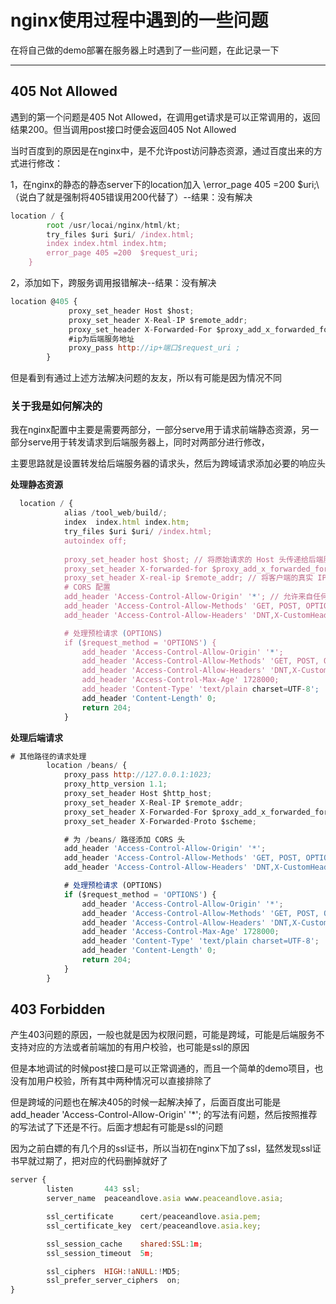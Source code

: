 # nginx使用过程中遇到的一些问题

在将自己做的demo部署在服务器上时遇到了一些问题，在此记录一下

------

## 405 Not Allowed

遇到的第一个问题是405 Not Allowed，在调用get请求是可以正常调用的，返回结果200。但当调用post接口时便会返回405 Not Allowed

当时百度到的原因是在nginx中，是不允许post访问静态资源，通过百度出来的方式进行修改：

1，在nginx的静态的静态server下的location加入 \error_page 405 =200 $uri;\（说白了就是强制将405错误用200代替了）--结果：没有解决

```javascript
location / {
        root /usr/locai/nginx/html/kt;
        try_files $uri $uri/ /index.html;
        index index.html index.htm;
        error_page 405 =200  $request_uri;
    }
```

2，添加如下，跨服务调用报错解决--结果：没有解决

```javascript
location @405 {
             proxy_set_header Host $host;
             proxy_set_header X-Real-IP $remote_addr;
             proxy_set_header X-Forwarded-For $proxy_add_x_forwarded_for;
             #ip为后端服务地址
             proxy_pass http://ip+端口$request_uri ;
        }
```

但是看到有通过上述方法解决问题的友友，所以有可能是因为情况不同

### 关于我是如何解决的

我在nginx配置中主要是需要两部分，一部分serve用于请求前端静态资源，另一部分serve用于转发请求到后端服务器上，同时对两部分进行修改，

主要思路就是设置转发给后端服务器的请求头，然后为跨域请求添加必要的响应头

**处理静态资源**

```javascript
  location / {
            alias /tool_web/build/;
            index  index.html index.htm;
            try_files $uri $uri/ /index.html;
            autoindex off;
            
            proxy_set_header host $host; // 将原始请求的 Host 头传递给后端服务器。
            proxy_set_header X-forwarded-for $proxy_add_x_forwarded_for; // 添加客户端的真实 IP 地址到 X-Forwarded-For 头中。
            proxy_set_header X-real-ip $remote_addr; // 将客户端的真实 IP 地址设置为 X-Real-IP 头。
            # CORS 配置
            add_header 'Access-Control-Allow-Origin' '*'; // 允许来自任何域名的请求。
            add_header 'Access-Control-Allow-Methods' 'GET, POST, OPTIONS'; // 允许的 HTTP 方法和请求头。
            add_header 'Access-Control-Allow-Headers' 'DNT,X-CustomHeader,Keep-Alive,User-Agent,X-Requested-With,If-Modified-Since,Cache-Control,Content-Type';

            # 处理预检请求 (OPTIONS)
            if ($request_method = 'OPTIONS') {
                add_header 'Access-Control-Allow-Origin' '*';
                add_header 'Access-Control-Allow-Methods' 'GET, POST, OPTIONS';
                add_header 'Access-Control-Allow-Headers' 'DNT,X-CustomHeader,Keep-Alive,User-Agent,X-Requested-With,If-Modified-Since,Cache-Control,Content-Type';
                add_header 'Access-Control-Max-Age' 1728000;
                add_header 'Content-Type' 'text/plain charset=UTF-8';
                add_header 'Content-Length' 0;
                return 204;
            }
```

**处理后端请求**

```javascript
# 其他路径的请求处理
        location /beans/ {
            proxy_pass http://127.0.0.1:1023;
            proxy_http_version 1.1;
            proxy_set_header Host $http_host;
            proxy_set_header X-Real-IP $remote_addr;
            proxy_set_header X-Forwarded-For $proxy_add_x_forwarded_for;
            proxy_set_header X-Forwarded-Proto $scheme;

            # 为 /beans/ 路径添加 CORS 头
            add_header 'Access-Control-Allow-Origin' '*';
            add_header 'Access-Control-Allow-Methods' 'GET, POST, OPTIONS';
            add_header 'Access-Control-Allow-Headers' 'DNT,X-CustomHeader,Keep-Alive,User-Agent,X-Requested-With,If-Modified-Since,Cache-Control,Content-Type';

            # 处理预检请求 (OPTIONS)
            if ($request_method = 'OPTIONS') {
                add_header 'Access-Control-Allow-Origin' '*';
                add_header 'Access-Control-Allow-Methods' 'GET, POST, OPTIONS';
                add_header 'Access-Control-Allow-Headers' 'DNT,X-CustomHeader,Keep-Alive,User-Agent,X-Requested-With,If-Modified-Since,Cache-Control,Content-Type';
                add_header 'Access-Control-Max-Age' 1728000;
                add_header 'Content-Type' 'text/plain charset=UTF-8';
                add_header 'Content-Length' 0;
                return 204;
            }
        }
```

## 403 Forbidden

产生403问题的原因，一般也就是因为权限问题，可能是跨域，可能是后端服务不支持对应的方法或者前端加的有用户校验，也可能是ssl的原因

但是本地调试的时候post接口是可以正常调通的，而且一个简单的demo项目，也没有加用户校验，所有其中两种情况可以直接排除了

但是跨域的问题也在解决405的时候一起解决掉了，后面百度出可能是      add_header 'Access-Control-Allow-Origin' '*'; 的写法有问题，然后按照推荐的写法试了下还是不行。后面才想起有可能是ssl的问题

因为之前白嫖的有几个月的ssl证书，所以当初在nginx下加了ssl，猛然发现ssl证书早就过期了，把对应的代码删掉就好了

```javascript
server {
        listen       443 ssl;
        server_name  peaceandlove.asia www.peaceandlove.asia;

        ssl_certificate      cert/peaceandlove.asia.pem;
        ssl_certificate_key  cert/peaceandlove.asia.key;

        ssl_session_cache    shared:SSL:1m;
        ssl_session_timeout  5m;

        ssl_ciphers  HIGH:!aNULL:!MD5;
        ssl_prefer_server_ciphers  on;
}
```

